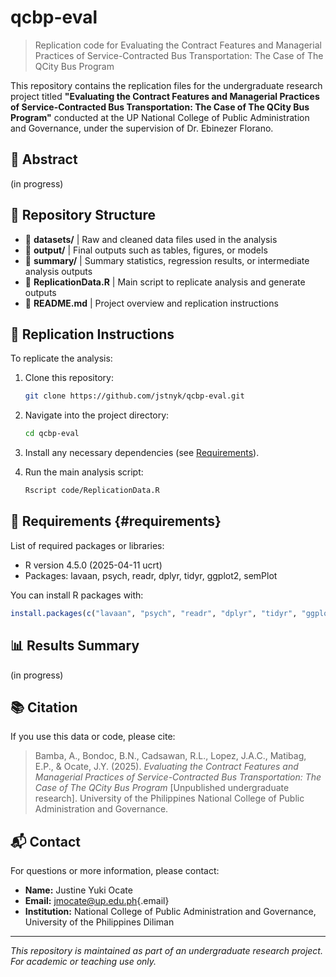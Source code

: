 # qcbp-eval

> Replication code for Evaluating the Contract Features and Managerial Practices of Service-Contracted Bus Transportation: The Case of The QCity Bus Program

This repository contains the replication files for the undergraduate research project titled **"Evaluating the Contract Features and Managerial Practices of Service-Contracted Bus Transportation: The Case of The QCity Bus Program"** conducted at the UP National College of Public Administration and Governance, under the supervision of Dr. Ebinezer Florano.

## 📄 Abstract

(in progress)

## 📁 Repository Structure

-   📂 **datasets/** \| Raw and cleaned data files used in the analysis
-   📂 **output/** \| Final outputs such as tables, figures, or models
-   📂 **summary/** \| Summary statistics, regression results, or intermediate analysis outputs
-   📄 **ReplicationData.R** \| Main script to replicate analysis and generate outputs
-   📜 **README.md** \| Project overview and replication instructions

## 🔁 Replication Instructions

To replicate the analysis:

1.  Clone this repository:

    ``` bash
    git clone https://github.com/jstnyk/qcbp-eval.git
    ```

2.  Navigate into the project directory:

    ``` bash
    cd qcbp-eval
    ```

3.  Install any necessary dependencies (see [Requirements](#requirements)).

4.  Run the main analysis script:

    ``` bash
    Rscript code/ReplicationData.R
    ```

## 🧰 Requirements {#requirements}

List of required packages or libraries:

-   R version 4.5.0 (2025-04-11 ucrt)
-   Packages: lavaan, psych, readr, dplyr, tidyr, ggplot2, semPlot

You can install R packages with:

``` r
install.packages(c("lavaan", "psych", "readr", "dplyr", "tidyr", "ggplot2", "semPlot"))
```

## 📊 Results Summary

(in progress)

## 📚 Citation

If you use this data or code, please cite:

> Bamba, A., Bondoc, B.N., Cadsawan, R.L., Lopez, J.A.C., Matibag, E.P., & Ocate, J.Y. (2025). *Evaluating the Contract Features and Managerial Practices of Service-Contracted Bus Transportation: The Case of The QCity Bus Program* [Unpublished undergraduate research]. University of the Philippines National College of Public Administration and Governance.

## 📬 Contact

For questions or more information, please contact:

-   **Name:** Justine Yuki Ocate
-   **Email:** [jmocate\@up.edu.ph](mailto:jmocate@up.edu.ph){.email}
-   **Institution:** National College of Public Administration and Governance, University of the Philippines Diliman

------------------------------------------------------------------------

*This repository is maintained as part of an undergraduate research project. For academic or teaching use only.*
